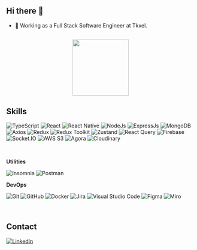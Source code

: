 ## Hi there 👋

- 💼 Working as a Full Stack Software Engineer at Tkxel.

##

<div align="center">
  <a href="https://github.com/HusnainGohar">
    <img height="150em" src="https://github-readme-stats.vercel.app/api/top-langs/?username=HusnainGohar&layout=compact&langs_count=7&theme=dracula"/>
  </a>
</div>

## Skills

![TypeScript](https://img.shields.io/badge/-Typescript-333333?style=flat&logo=typescript)
![React](https://img.shields.io/badge/-React-333333?style=flat&logo=react)
![React Native](https://img.shields.io/badge/-React%20Native-333333?style=flat&logo=react)
![NodeJs](https://img.shields.io/badge/-Node%20JS-333333?style=flat&logo=nodedotjs)
![ExpressJs](https://img.shields.io/badge/-Express%20JS-333333?style=flat&logo=express)
![MongoDB](https://img.shields.io/badge/-Mongo%20DB-333333?style=flat&logo=mongodb)
![Axios](https://img.shields.io/badge/-Axios-333333?style=flat&logo=axios)
![Redux](https://img.shields.io/badge/-Redux-333333?style=flat&logo=redux)
![Redux Toolkit](https://img.shields.io/badge/-Redux%20Toolkit-333333?style=flat&logo=redux)
![Zustand](https://img.shields.io/badge/-Zustand-333333?style=flat&logo=zustand)
![React Query](https://img.shields.io/badge/-React%20Query-333333?style=flat&logo=react-query)
![Firebase](https://img.shields.io/badge/-Firebase-333333?style=flat&logo=firebase)
![Socket.IO](https://img.shields.io/badge/-Socket.IO-333333?style=flat&logo=socket.io)
![AWS S3](https://img.shields.io/badge/-AWS%20S3-333333?style=flat&logo=amazon-aws)
![Agora](https://img.shields.io/badge/-Agora-333333?style=flat&logo=agora)
![Cloudinary](https://img.shields.io/badge/-Cloudinary-333333?style=flat&logo=cloudinary)

<br/>

**Utilities**

![Insomnia](https://img.shields.io/badge/-Insomnia-333333?style=flat&logo=insomnia)
![Postman](https://img.shields.io/badge/-Postman-333333?style=flat&logo=postman)
<br/>

**DevOps**

![Git](https://img.shields.io/badge/-Git-333333?style=flat&logo=git)
![GitHub](https://img.shields.io/badge/-GitHub-333333?style=flat&logo=github)
![Docker](https://img.shields.io/badge/-Docker-333333?style=flat&logo=docker)
![Jira](https://img.shields.io/badge/-Jira-333333?style=flat&logo=jira)
![Visual Studio Code](https://img.shields.io/badge/-Visual%20Studio%20Code-333333?style=flat&logo=visual-studio-code&logoColor=007ACC)
![Figma](https://img.shields.io/badge/-Figma-333333?style=flat&logo=figma&logoColor=007ACC)
![Miro](https://img.shields.io/badge/-Miro-333333?style=flat&logo=miro)

<br/>

## Contact
  
[![Linkedin](https://img.shields.io/badge/-blue?style=flat-square&logo=Linkedin&logoColor=white&link=https://www.linkedin.com/in/husnain-gohar-butt/)](https://www.linkedin.com/in/husnain-gohar-butt/)
